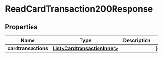 

# ReadCardTransaction200Response


## Properties

| Name | Type | Description | Notes |
|------------ | ------------- | ------------- | -------------|
|**cardtransactions** | [**List&lt;CardtransactionInner&gt;**](CardtransactionInner.md) |  |  [optional] |



